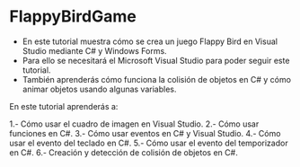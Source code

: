 # FlappyBirdGame

- En este tutorial muestra cómo se crea un juego Flappy Bird en Visual Studio mediante C# y Windows Forms. 
- Para ello se necesitará el Microsoft Visual Studio para poder seguir este tutorial.
- También aprenderás cómo funciona la colisión de objetos en C# y cómo animar objetos usando algunas variables.

En este tutorial aprenderás a:

1.- Cómo usar el cuadro de imagen en Visual Studio.
2.- Cómo usar funciones en C#.
3.- Cómo usar eventos en C# y Visual Studio.
4.- Cómo usar el evento del teclado en C#.
5.- Cómo usar el evento del temporizador en C#.
6.- Creación y detección de colisión de objetos en C#.
